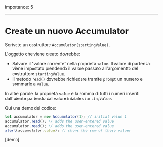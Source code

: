 importance: 5

---

# Create un nuovo Accumulator

Scrivete un costruttore `Accumulator(startingValue)`.

L'oggetto che viene creato dovrebbe:

- Salvare il "valore corrente" nella proprietà `value`. Il valore di partenza viene impostato prendendo il valore passato all'argomentto del costruttore `startingValue`.
- Il metodo `read()` dovrebbe richiedere tramite `prompt` un numero e sommarlo a `value`.

In altre parole, la proprietà `value` è la somma di tutti i numeri inseriti dall'utente partendo dal valore iniziale `startingValue`.

Qui una demo del codice:

```js
let accumulator = new Accumulator(1); // initial value 1
accumulator.read(); // adds the user-entered value
accumulator.read(); // adds the user-entered value
alert(accumulator.value); // shows the sum of these values
```

[demo]

